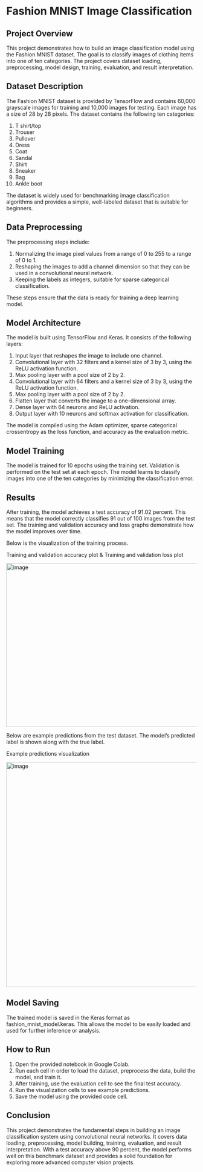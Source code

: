 # Fashion MNIST Image Classification

## Project Overview

This project demonstrates how to build an image classification model using the Fashion MNIST dataset. The goal is to classify images of clothing items into one of ten categories. The project covers dataset loading, preprocessing, model design, training, evaluation, and result interpretation.

## Dataset Description

The Fashion MNIST dataset is provided by TensorFlow and contains 60,000 grayscale images for training and 10,000 images for testing. Each image has a size of 28 by 28 pixels. The dataset contains the following ten categories:

1. T shirt/top
2. Trouser
3. Pullover
4. Dress
5. Coat
6. Sandal
7. Shirt
8. Sneaker
9. Bag
10. Ankle boot

The dataset is widely used for benchmarking image classification algorithms and provides a simple, well-labeled dataset that is suitable for beginners.

## Data Preprocessing

The preprocessing steps include:

1. Normalizing the image pixel values from a range of 0 to 255 to a range of 0 to 1.
2. Reshaping the images to add a channel dimension so that they can be used in a convolutional neural network.
3. Keeping the labels as integers, suitable for sparse categorical classification.

These steps ensure that the data is ready for training a deep learning model.

## Model Architecture

The model is built using TensorFlow and Keras. It consists of the following layers:

1. Input layer that reshapes the image to include one channel.
2. Convolutional layer with 32 filters and a kernel size of 3 by 3, using the ReLU activation function.
3. Max pooling layer with a pool size of 2 by 2.
4. Convolutional layer with 64 filters and a kernel size of 3 by 3, using the ReLU activation function.
5. Max pooling layer with a pool size of 2 by 2.
6. Flatten layer that converts the image to a one-dimensional array.
7. Dense layer with 64 neurons and ReLU activation.
8. Output layer with 10 neurons and softmax activation for classification.

The model is compiled using the Adam optimizer, sparse categorical crossentropy as the loss function, and accuracy as the evaluation metric.

## Model Training

The model is trained for 10 epochs using the training set. Validation is performed on the test set at each epoch. The model learns to classify images into one of the ten categories by minimizing the classification error.

## Results

After training, the model achieves a test accuracy of 91.02 percent. This means that the model correctly classifies 91 out of 100 images from the test set. The training and validation accuracy and loss graphs demonstrate how the model improves over time.

Below is the visualization of the training process.

Training and validation accuracy plot & Training and validation loss plot

<img width="576" height="432" alt="image" src="https://github.com/user-attachments/assets/d01b017b-7ddc-470f-a014-6f9836dadb81" />


Below are example predictions from the test dataset. The model’s predicted label is shown along with the true label.

Example predictions visualization

<img width="1449" height="594" alt="image" src="https://github.com/user-attachments/assets/7bb6964d-a703-40fd-a350-6ae9fa64f864" />


## Model Saving

The trained model is saved in the Keras format as fashion\_mnist\_model.keras. This allows the model to be easily loaded and used for further inference or analysis.

## How to Run

1. Open the provided notebook in Google Colab.
2. Run each cell in order to load the dataset, preprocess the data, build the model, and train it.
3. After training, use the evaluation cell to see the final test accuracy.
4. Run the visualization cells to see example predictions.
5. Save the model using the provided code cell.

## Conclusion

This project demonstrates the fundamental steps in building an image classification system using convolutional neural networks. It covers data loading, preprocessing, model building, training, evaluation, and result interpretation. With a test accuracy above 90 percent, the model performs well on this benchmark dataset and provides a solid foundation for exploring more advanced computer vision projects.
